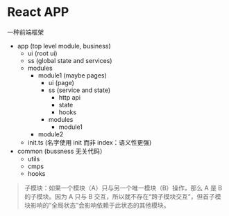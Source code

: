 # React APP

一种前端框架

+ app (top level module, business)
	+ ui (root ui)
	+ ss (global state and services)
	+ modules
		+ module1 (maybe pages)
			+ ui (page)
			+ ss (service and state)
				+ http api
				+ state
				+ hooks
			+ modules
				+ module1
		+ module2
	+ init.ts (名字使用 init 而非 index：语义性更强)
+ common (bussness 无关代码）
	+ utils
	+ cmps
	+ hooks

> 子模块：如果一个模块（A）只与另一个唯一模块（B）操作，那么 A 是 B 的子模块。因为 A 只与 B 交互，所以就不存在“跨子模块交互”，但首子模块影响的“全局状态”会影响依赖于此状态的其他模块。
